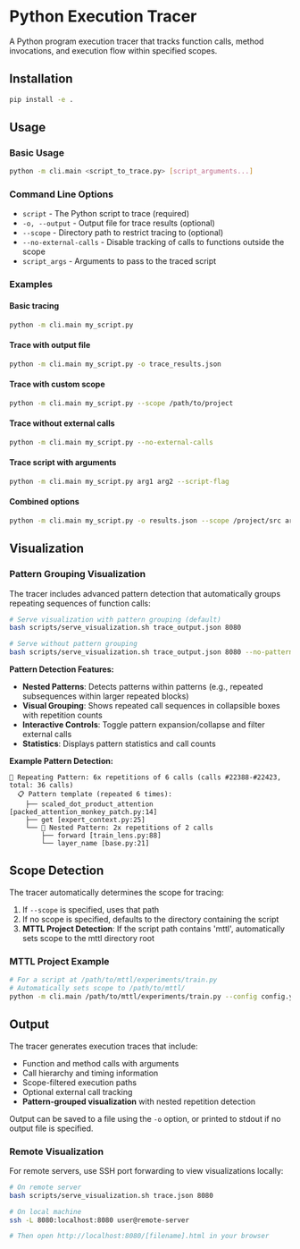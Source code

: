 # Python Execution Tracer

A Python program execution tracer that tracks function calls, method invocations, and execution flow within specified scopes.

## Installation

```bash
pip install -e .
```

## Usage

### Basic Usage

```bash
python -m cli.main <script_to_trace.py> [script_arguments...]
```

### Command Line Options

- `script` - The Python script to trace (required)
- `-o, --output` - Output file for trace results (optional)
- `--scope` - Directory path to restrict tracing to (optional)
- `--no-external-calls` - Disable tracking of calls to functions outside the scope
- `script_args` - Arguments to pass to the traced script

### Examples

#### Basic tracing
```bash
python -m cli.main my_script.py
```

#### Trace with output file
```bash
python -m cli.main my_script.py -o trace_results.json
```

#### Trace with custom scope
```bash
python -m cli.main my_script.py --scope /path/to/project
```

#### Trace without external calls
```bash
python -m cli.main my_script.py --no-external-calls
```

#### Trace script with arguments
```bash
python -m cli.main my_script.py arg1 arg2 --script-flag
```

#### Combined options
```bash
python -m cli.main my_script.py -o results.json --scope /project/src arg1 arg2
```

## Visualization

### Pattern Grouping Visualization

The tracer includes advanced pattern detection that automatically groups repeating sequences of function calls:

```bash
# Serve visualization with pattern grouping (default)
bash scripts/serve_visualization.sh trace_output.json 8080

# Serve without pattern grouping
bash scripts/serve_visualization.sh trace_output.json 8080 --no-patterns
```

**Pattern Detection Features:**
- **Nested Patterns**: Detects patterns within patterns (e.g., repeated subsequences within larger repeated blocks)
- **Visual Grouping**: Shows repeated call sequences in collapsible boxes with repetition counts
- **Interactive Controls**: Toggle pattern expansion/collapse and filter external calls
- **Statistics**: Displays pattern statistics and call counts

**Example Pattern Detection:**
```
🔄 Repeating Pattern: 6x repetitions of 6 calls (calls #22388-#22423, total: 36 calls)
  📋 Pattern template (repeated 6 times):
    ├── scaled_dot_product_attention [packed_attention_monkey_patch.py:14]
    ├── get [expert_context.py:25]  
    └── 🔄 Nested Pattern: 2x repetitions of 2 calls
        ├── forward [train_lens.py:88]
        └── layer_name [base.py:21]
```

## Scope Detection

The tracer automatically determines the scope for tracing:

1. If `--scope` is specified, uses that path
2. If no scope is specified, defaults to the directory containing the script
3. **MTTL Project Detection**: If the script path contains 'mttl', automatically sets scope to the mttl directory root

### MTTL Project Example
```bash
# For a script at /path/to/mttl/experiments/train.py
# Automatically sets scope to /path/to/mttl/
python -m cli.main /path/to/mttl/experiments/train.py --config config.yaml
```

## Output

The tracer generates execution traces that include:
- Function and method calls with arguments
- Call hierarchy and timing information
- Scope-filtered execution paths
- Optional external call tracking
- **Pattern-grouped visualization** with nested repetition detection

Output can be saved to a file using the `-o` option, or printed to stdout if no output file is specified.

### Remote Visualization

For remote servers, use SSH port forwarding to view visualizations locally:

```bash
# On remote server
bash scripts/serve_visualization.sh trace.json 8080

# On local machine  
ssh -L 8080:localhost:8080 user@remote-server

# Then open http://localhost:8080/[filename].html in your browser
```
